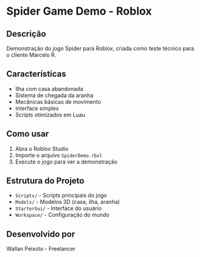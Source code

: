 # Spider Game Demo - Roblox

## Descrição
Demonstração do jogo Spider para Roblox, criada como teste técnico para o cliente Marcelo R.

## Características
- Ilha com casa abandonada
- Sistema de chegada da aranha
- Mecânicas básicas de movimento
- Interface simples
- Scripts otimizados em Luau

## Como usar
1. Abra o Roblox Studio
2. Importe o arquivo `SpiderDemo.rbxl`
3. Execute o jogo para ver a demonstração

## Estrutura do Projeto
- `Scripts/` - Scripts principais do jogo
- `Models/` - Modelos 3D (casa, ilha, aranha)
- `StarterGui/` - Interface do usuário
- `Workspace/` - Configuração do mundo

## Desenvolvido por
Wallan Peixoto - Freelancer 
